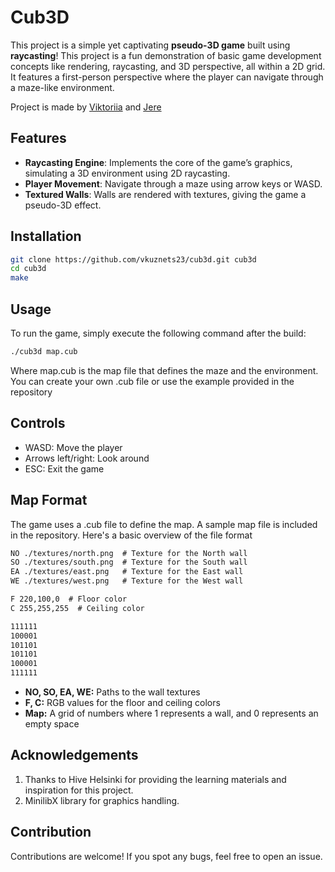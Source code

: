 # Cub3D
This project is a simple yet captivating **pseudo-3D game** built using **raycasting**! This project is a fun demonstration of basic game development concepts like rendering, raycasting, and 3D perspective, all within a 2D grid. It features a first-person perspective where the player can navigate through a maze-like environment.

Project is made by [Viktoriia](https://github.com/vkuznets23) and [Jere](https://github.com/Jerehirvonenn)

## Features
- **Raycasting Engine**: Implements the core of the game’s graphics, simulating a 3D environment using 2D raycasting.
- **Player Movement**: Navigate through a maze using arrow keys or WASD.
- **Textured Walls**: Walls are rendered with textures, giving the game a pseudo-3D effect.

## Installation
``` bash
git clone https://github.com/vkuznets23/cub3d.git cub3d
cd cub3d
make
```

## Usage
To run the game, simply execute the following command after the build:
``` bash
./cub3d map.cub
```
Where map.cub is the map file that defines the maze and the environment. You can create your own .cub file or use the example provided in the repository

## Controls
* WASD: Move the player
* Arrows left/right: Look around
* ESC: Exit the game

## Map Format
The game uses a .cub file to define the map. A sample map file is included in the repository. Here's a basic overview of the file format
``` txt
NO ./textures/north.png  # Texture for the North wall
SO ./textures/south.png  # Texture for the South wall
EA ./textures/east.png   # Texture for the East wall
WE ./textures/west.png   # Texture for the West wall

F 220,100,0  # Floor color
C 255,255,255  # Ceiling color

111111
100001
101101
101101
100001
111111
```
* **NO, SO, EA, WE:** Paths to the wall textures
* **F, C:** RGB values for the floor and ceiling colors
* **Map:** A grid of numbers where 1 represents a wall, and 0 represents an empty space

## Acknowledgements
1. Thanks to Hive Helsinki for providing the learning materials and inspiration for this project.
2. MinilibX library for graphics handling.

## Contribution
Contributions are welcome! If you spot any bugs, feel free to open an issue.
